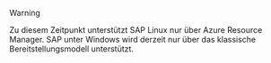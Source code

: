 
> [!WARNING]
> Zu diesem Zeitpunkt unterstützt SAP Linux nur über Azure Resource Manager. SAP unter Windows wird derzeit nur über das klassische Bereitstellungsmodell unterstützt.
> 
> 

